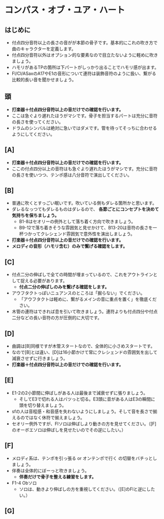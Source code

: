 # コンパス・オブ・ユア・ハート

## はじめに
- 付点四分音符以上の長さの音がが本節の骨子です。基本的にこれの吹き方で曲のキャラクターを定義します。
- 付点四分音符以外はオプション的な要素なので目立たないように軽めに吹きましょう。
- ハモリがあるTPの箇所は下パートがしっかり出ることでハモリ感が出ます。
- Fl/Cl/ASaxのA17やE1の音形について連符は装飾音符のように扱い、繋がる比較的長い音を聞かせましょう。

## 頭
- **打楽器＋付点四分音符以上の音だけでの確認を行います。**
- ここは急ぐより遅れたほうがマシです。骨子を担当するパートは充分に音符の長さを使ってください。
- ドラムのシンバルは絶対に急いではダメです。管を待ってそっちに合わせるようにしてください。

## [A]
- **打楽器＋付点四分音符以上の音だけでの確認を行います。**
- ここの付点四分以上の音符はも急ぐより遅れたほうがマシです。充分に音符の長さを使いつつ、テンポ感は八分音符で演出してください。

## [B]
- 普通に吹くとすっごい眠いです。吹いている側もダレる箇所かと思います。
- ダレるなっつてもダレるものはダレるので、 **各節ごとにコンセプトを決めて気持ちを保ちましょう。**
  - B1-8はセオリーの例外として落ち着く方向で吹きましょう。
  - B9-12で落ち着きそうな雰囲気と見せかけて、B13-20は音符の長さを一杯つかってクレシェンド雰囲気で意外性を演出しましょう。
- **打楽器＋付点四分音符以上の音だけでの確認を行います。**
- **メロディの音形（ハモリ含む）のみで繋げる確認をします。**

## [C]
- 付点二分の伸ばしで全ての時間が埋まっているので、これをアウトラインとして捉える必要があります。
  - **付点二分の伸ばしのみを繋げる確認をします。**
- アウフタクトっぽいニュアンスのところは「掘らない」でください。
  - 「アウフタクトは軽めに、繋がるメインの音に重点を置く」を徹底ください。
- 木管の連符はできれば息を引いて吹きましょう。連符よりも付点四分や付点二分などの長い音符の方が圧倒的に大切です。

## [D]
- 曲調は[B]同様ですが木管スタートなので、全体的に小さめスタートです。
- なので[B]とは違い、[D]は16小節かけて常にクレシェンドの雰囲気を出して減衰させずに行きましょう。
- **打楽器＋付点四分音符以上の音だけでの確認を行います。**

## [E]
- E1-2の2小節間に伸ばしがある人は最後まで減衰せずに張りましょう。
  - そしてE3で切れる人はバツっと切る。E3頭に音がある人はE3の瞬間に頭を切り替えましょう。
- sfの人は音程感・和音感を失わないようにしましょう。そして音を長さで揃えるのではなく休符で揃えましょう。
- セオリー例外ですが、Flソロは伸ばしより動きの方を見せてください。（[F]のオーボエソロは伸ばしを見せたいのでその逆にしたい。）

## [F]
- メロディ系は、テンポを引っ張る or オンテンポで行く の切替をバチっとしましょう。
- 伴奏は全体的にぼーっと吹きましょう。
  - **伴奏だけで骨子を整える練習をします。**
- F1-4 Obソロ
  - ソロは、動きより伸ばしの方を重視してください。（[E]のFlと逆にしたい。）

## [G]
